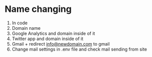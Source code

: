 # Name changing
1. In code
1. Domain name
1. Google Analytics and domain inside of it
1. Twitter app and domain inside of it
1. Gmail + redirect info@newdomain.com to gmail
1. Change mail settings in .env file and check mail sending from site